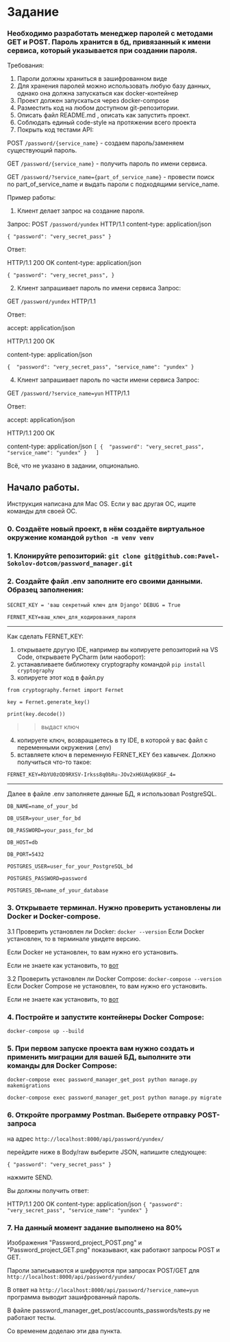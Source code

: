 # Задание
### Необходимо разработать менеджер паролей с методами GET и POST. Пароль хранится в бд, привязанный к имени сервиса, который указывается при создании пароля.
Требования:
1. Пароли должны храниться в зашифрованном виде
2. Для хранения паролей можно использовать любую базу данных, однако она должна запускаться как docker-контейнер
3. Проект должен запускаться через docker-compose
4. Разместить код на любом доступном git-репозитории.
5. Описать файл README.md , описать как запустить проект.
6. Соблюдать единый code-style на протяжении всего проекта
7. Покрыть код тестами API:

POST `/password/{service_name}` - создаем пароль/заменяем существующий пароль.

GET `/password/{service_name}` - получить пароль по имени сервиса.

GET `/password/?service_name={part_of_service_name}` - провести поиск по part_of_service_name и выдать пароли с подходящими service_name.

Пример работы:
1. Клиент делает запрос на создание пароля.

Запрос:
POST `/password/yundex`
HTTP/1.1
content-type: application/json

`{
    "password": "very_secret_pass"
}`

Ответ:

HTTP/1.1 200 OK
content-type: application/json

`{
    "password": "very_secret_pass",
}`

2. Клиент запрашивает пароль по имени сервиса
Запрос:

GET `/password/yundex` HTTP/1.1

Ответ:

accept: application/json

HTTP/1.1 200 OK

content-type: application/json

`{ 
    "password": "very_secret_pass",
    "service_name": "yundex"
}`

4. Клиент запрашивает пароль по части имени сервиса
Запрос:

GET `/password/?service_name=yun` HTTP/1.1

Ответ:

accept: application/json

HTTP/1.1 200 OK

content-type: application/json
`[
{ 
    "password": "very_secret_pass",
    "service_name": "yundex"
}  
]`

Всё, что не указано в задании, опционально.

## Начало работы.
Инструкция написана для Mac OS. Если у вас другая ОС, ищите команды для своей ОС.

### 0. Создаёте новый проект, в нём создаёте виртуальное окружение командой `python -m venv venv`

### 1. Клонируйте репозиторий: `git clone git@github.com:Pavel-Sokolov-dotcom/password_manager.git`

### 2. Создайте файл .env заполните его своими данными. Образец заполнения:
`SECRET_KEY = 'ваш секретный ключ для Django'`
`DEBUG = True`

`FERNET_KEY=ваш_ключ_для_кодирования_пароля`
__________________________________________
Как сделать FERNET_KEY:
1) открываете другую IDE, например вы копируете репозиторий на VS Code, открываете PyCharm (или наоборот):
2) устанавливаете библиотеку cryptography командой `pip install cryptography`
3) копируете этот код в файл.py

`from cryptography.fernet import Fernet`

`key = Fernet.generate_key()`

`print(key.decode())`

>>выдаст ключ
4) копируете ключ, возвращаетесь в ту IDE, в которой у вас файл с переменными окружения (.env)
5) вставляете ключ в переменную FERNET_KEY без кавычек. Должно получиться что-то такое:

`FERNET_KEY=RbYU0zOD9RXSV-Irkss8q0bRu-JOv2xH6UAq6K8GF_4=`
__________________________________________

Далее в файле .env заполняете данные БД, я использовал PostgreSQL.

`DB_NAME=name_of_your_bd`

`DB_USER=your_user_for_bd`

`DB_PASSWORD=your_pass_for_bd`

`DB_HOST=db`

`DB_PORT=5432`



`POSTGRES_USER=user_for_your_PostgreSQL_bd`

`POSTGRES_PASSWORD=password`

`POSTGRES_DB=name_of_your_database`


### 3. Открываете терминал. Нужно проверить установлены ли Docker и Docker-compose.
 3.1 Проверить установлен ли Docker:
   `docker --version`
   Если Docker установлен, то в терминале увидете версию.
   
   Если Docker не установлен, то вам нужно его установить.
   
   Если не знаете как установить, то [вот](https://google-poisk-vmesto-tebya.ru/?q=%D0%BA%D0%B0%D0%BA%20%D1%83%D1%81%D1%82%D0%B0%D0%BD%D0%BE%D0%B2%D0%B8%D1%82%D1%8C%20Docker)
   
 3.2 Проверить установлен ли Docker Compose:
   `docker-compose --version`
   Если Docker Compose не установлен, то вам нужно его установить.
   
   Если не знаете как установить, то [вот](https://google-poisk-vmesto-tebya.ru/?q=%D0%BA%D0%B0%D0%BA%20%D1%83%D1%81%D1%82%D0%B0%D0%BD%D0%BE%D0%B2%D0%B8%D1%82%D1%8C%20Docker%20Compose)

### 4. Постройте и запустите контейнеры Docker Compose:
`docker-compose up --build`

### 5. При первом запуске проекта вам нужно создать и применить миграции для вашей БД, выполните эти команды для Docker Compose:
`docker-compose exec password_manager_get_post python manage.py makemigrations`

`docker-compose exec password_manager_get_post python manage.py migrate`

### 6. Откройте программу Postman. Выберете отправку POST-запроса
на адрес 
`http://localhost:8000/api/password/yundex/`

перейдите ниже в Body/raw выберите JSON, напишите следующее:


`{
    "password": "very_secret_pass"
}`

нажмите SEND. 

Вы должны получить ответ:

HTTP/1.1 200 OK
content-type: application/json
`{
     "password": "very_secret_pass",
     "service_name": "yundex"
}`

### 7. На данный момент задание выполнено на 80%

Изображения "Password_project_POST.png" и "Password_project_GET.png" показывают, как работают запросы POST и GET.

Пароли записываются и шифруются при запросах POST/GET для `http://localhost:8000/api/password/yundex/`

В ответ на `http://localhost:8000/api/password/?service_name=yun` программа выводит зашифрованный пароль.

В файле password_manager_get_post/accounts_passwords/tests.py не работают тесты.

Со временем доделаю эти два пункта.
